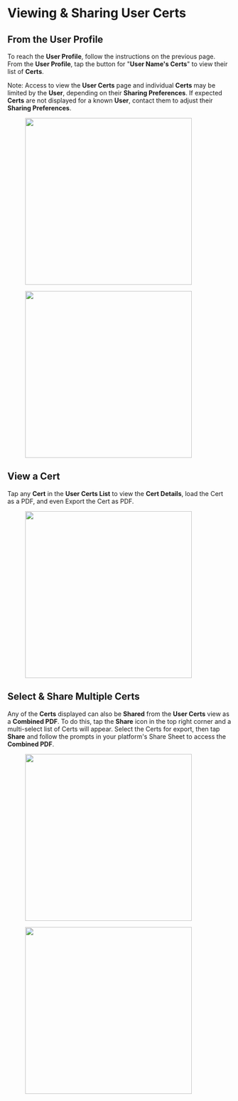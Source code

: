 # Viewing & Sharing User Certs

## From the User Profile

To reach the **User Profile**, follow the instructions on the previous page. From the **User Profile**, tap the button for "**User Name's Certs**" to view their list of **Certs**.

Note: Access to view the **User Certs** page and individual **Certs** may be limited by the **User**, depending on their **Sharing Preferences**. If expected **Certs** are not displayed for a known **User**, contact them to adjust their **Sharing Preferences**.

<div><figure><img src="../../../.gitbook/assets/user-profile (1).PNG" alt="" width="375"><figcaption></figcaption></figure> <figure><img src="../../../.gitbook/assets/user-certs.PNG" alt="" width="375"><figcaption></figcaption></figure></div>

## View a Cert

Tap any **Cert** in the **User Certs List** to view the **Cert Details**, load the Cert as a PDF, and even Export the Cert as PDF.

<figure><img src="../../../.gitbook/assets/view-cert.PNG" alt="" width="375"><figcaption></figcaption></figure>

## Select & Share Multiple Certs

Any of the **Certs** displayed can also be **Shared** from the **User Certs** view as a **Combined PDF**. To do this, tap the **Share** icon in the top right corner and a multi-select list of Certs will appear. Select the Certs for export, then tap **Share** and follow the prompts in your platform's Share Sheet to access the **Combined PDF**.

<div><figure><img src="../../../.gitbook/assets/user-certs.PNG" alt="" width="375"><figcaption></figcaption></figure> <figure><img src="../../../.gitbook/assets/share-certs-selected.PNG" alt="" width="375"><figcaption></figcaption></figure></div>
